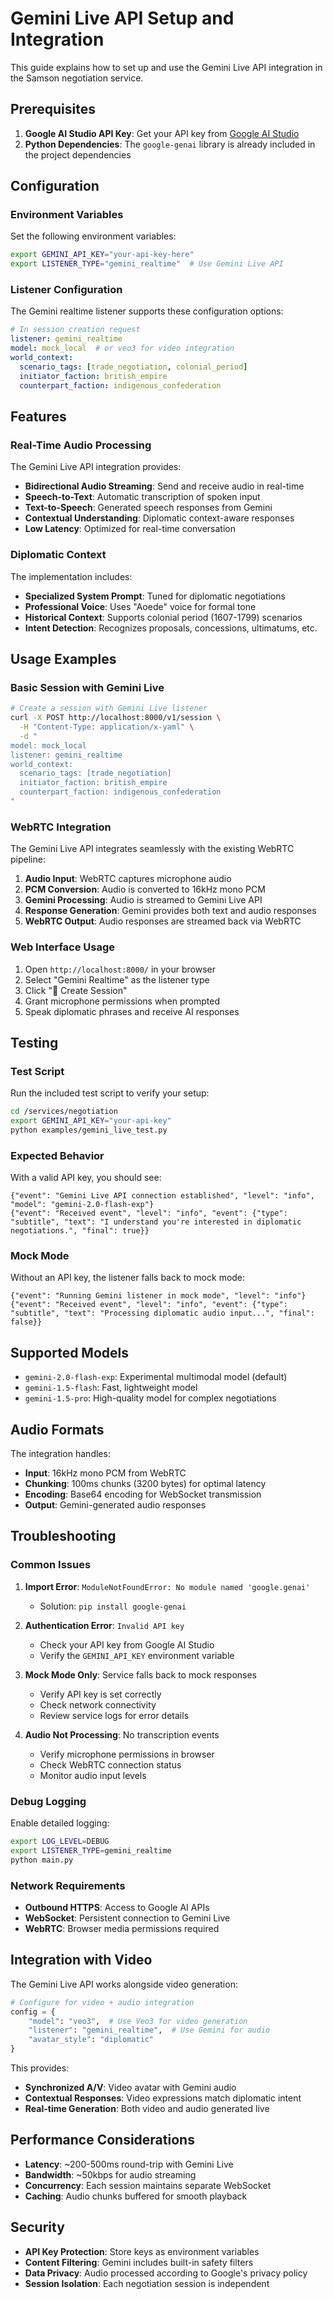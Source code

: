 # Gemini Live API Setup and Integration

This guide explains how to set up and use the Gemini Live API integration in the Samson negotiation service.

## Prerequisites

1. **Google AI Studio API Key**: Get your API key from [Google AI Studio](https://makersuite.google.com/app/apikey)
2. **Python Dependencies**: The `google-genai` library is already included in the project dependencies

## Configuration

### Environment Variables

Set the following environment variables:

```bash
export GEMINI_API_KEY="your-api-key-here"
export LISTENER_TYPE="gemini_realtime"  # Use Gemini Live API
```

### Listener Configuration

The Gemini realtime listener supports these configuration options:

```yaml
# In session creation request
listener: gemini_realtime
model: mock_local  # or veo3 for video integration
world_context:
  scenario_tags: [trade_negotiation, colonial_period]
  initiator_faction: british_empire
  counterpart_faction: indigenous_confederation
```

## Features

### Real-Time Audio Processing

The Gemini Live API integration provides:

- **Bidirectional Audio Streaming**: Send and receive audio in real-time
- **Speech-to-Text**: Automatic transcription of spoken input  
- **Text-to-Speech**: Generated speech responses from Gemini
- **Contextual Understanding**: Diplomatic context-aware responses
- **Low Latency**: Optimized for real-time conversation

### Diplomatic Context

The implementation includes:

- **Specialized System Prompt**: Tuned for diplomatic negotiations
- **Professional Voice**: Uses "Aoede" voice for formal tone
- **Historical Context**: Supports colonial period (1607-1799) scenarios
- **Intent Detection**: Recognizes proposals, concessions, ultimatums, etc.

## Usage Examples

### Basic Session with Gemini Live

```bash
# Create a session with Gemini Live listener
curl -X POST http://localhost:8000/v1/session \
  -H "Content-Type: application/x-yaml" \
  -d "
model: mock_local
listener: gemini_realtime
world_context:
  scenario_tags: [trade_negotiation]
  initiator_faction: british_empire
  counterpart_faction: indigenous_confederation
"
```

### WebRTC Integration

The Gemini Live API integrates seamlessly with the existing WebRTC pipeline:

1. **Audio Input**: WebRTC captures microphone audio
2. **PCM Conversion**: Audio is converted to 16kHz mono PCM
3. **Gemini Processing**: Audio is streamed to Gemini Live API  
4. **Response Generation**: Gemini provides both text and audio responses
5. **WebRTC Output**: Audio responses are streamed back via WebRTC

### Web Interface Usage

1. Open `http://localhost:8000/` in your browser
2. Select "Gemini Realtime" as the listener type
3. Click "🚀 Create Session" 
4. Grant microphone permissions when prompted
5. Speak diplomatic phrases and receive AI responses

## Testing

### Test Script

Run the included test script to verify your setup:

```bash
cd /services/negotiation
export GEMINI_API_KEY="your-api-key"
python examples/gemini_live_test.py
```

### Expected Behavior

With a valid API key, you should see:

```
{"event": "Gemini Live API connection established", "level": "info", "model": "gemini-2.0-flash-exp"}
{"event": "Received event", "level": "info", "event": {"type": "subtitle", "text": "I understand you're interested in diplomatic negotiations.", "final": true}}
```

### Mock Mode

Without an API key, the listener falls back to mock mode:

```
{"event": "Running Gemini listener in mock mode", "level": "info"}
{"event": "Received event", "level": "info", "event": {"type": "subtitle", "text": "Processing diplomatic audio input...", "final": false}}
```

## Supported Models

- `gemini-2.0-flash-exp`: Experimental multimodal model (default)
- `gemini-1.5-flash`: Fast, lightweight model
- `gemini-1.5-pro`: High-quality model for complex negotiations

## Audio Formats

The integration handles:

- **Input**: 16kHz mono PCM from WebRTC
- **Chunking**: 100ms chunks (3200 bytes) for optimal latency
- **Encoding**: Base64 encoding for WebSocket transmission
- **Output**: Gemini-generated audio responses

## Troubleshooting

### Common Issues

1. **Import Error**: `ModuleNotFoundError: No module named 'google.genai'`
   - Solution: `pip install google-genai`

2. **Authentication Error**: `Invalid API key`
   - Check your API key from Google AI Studio
   - Verify the `GEMINI_API_KEY` environment variable

3. **Mock Mode Only**: Service falls back to mock responses
   - Verify API key is set correctly
   - Check network connectivity
   - Review service logs for error details

4. **Audio Not Processing**: No transcription events
   - Verify microphone permissions in browser
   - Check WebRTC connection status
   - Monitor audio input levels

### Debug Logging

Enable detailed logging:

```bash
export LOG_LEVEL=DEBUG
export LISTENER_TYPE=gemini_realtime
python main.py
```

### Network Requirements

- **Outbound HTTPS**: Access to Google AI APIs
- **WebSocket**: Persistent connection to Gemini Live
- **WebRTC**: Browser media permissions required

## Integration with Video

The Gemini Live API works alongside video generation:

```python
# Configure for video + audio integration
config = {
    "model": "veo3",  # Use Veo3 for video generation
    "listener": "gemini_realtime",  # Use Gemini for audio
    "avatar_style": "diplomatic"
}
```

This provides:
- **Synchronized A/V**: Video avatar with Gemini audio
- **Contextual Responses**: Video expressions match diplomatic intent
- **Real-time Generation**: Both video and audio generated live

## Performance Considerations

- **Latency**: ~200-500ms round-trip with Gemini Live
- **Bandwidth**: ~50kbps for audio streaming
- **Concurrency**: Each session maintains separate WebSocket
- **Caching**: Audio chunks buffered for smooth playback

## Security

- **API Key Protection**: Store keys as environment variables
- **Content Filtering**: Gemini includes built-in safety filters
- **Data Privacy**: Audio processed according to Google's privacy policy
- **Session Isolation**: Each negotiation session is independent
